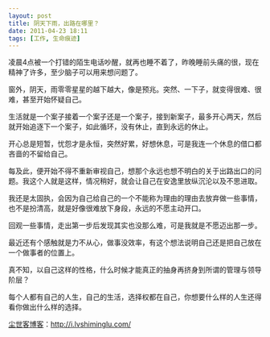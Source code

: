 ```yaml
---
layout: post
title: 阴天下雨，出路在哪里？
date: 2011-04-23 18:11
tags: [工作, 生命痕迹]
---
```

凌晨4点被一个打错的陌生电话吵醒，就再也睡不着了，昨晚睡前头痛的很，现在精神了许多，至少脑子可以用来想问题了。

窗外，阴天，雨零零星星的越下越大，像是预兆。突然、一下子，就变得很难、很难，甚至开始怀疑自己。

生活就是一个案子接着一个案子还是一个案子，接到新案子，最多开心两天，然后就开始追逐下一个案子，如此循环，没有休止，直到永远的休止。

开心总是短暂，忧怨才是永恒，突然好累，好想休息，可是我连一个休息的借口都吝啬的不留给自己。

每及此，便开始不得不重新审视自己，想那个永远也想不明白的关于出路出口的问题。我这个人就是这样，情况稍好，就会让自己在安逸里放纵沉沦以及不思进取。

我还是太固执，会因为自己给自己的一个不能称为理由的理由去放弃做一些事情，也不是扮清高，就是好像很难放下身段，永远的不愿主动开口。

回观一些事情，走出第一步后发现其实也没那么难，可是我就是不愿迈出那一步。

最近还有个感触就是力不从心，做事没效率，有这个想法说明自己还是把自己放在一个做事者的位置上。

真不知，以自己这样的性格，什么时候才能真正的抽身再挤身到所谓的管理与领导阶层？

每个人都有自己的人生，自己的生活，选择权都在自己，你想要什么样的人生还得看你做出什么样的选择。

<a href="http://i.lvshiminglu.com/">尘世客博客</a>：<a href="http://i.lvshiminglu.com/">http://i.lvshiminglu.com/</a>

